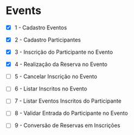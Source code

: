 # Events

- [x] 1 - Cadastro Eventos
- [x] 2 - Cadastro Participantes
- [x] 3 - Inscrição do Participante no Evento
- [x] 4 - Realização da Reserva no Evento
- [ ] 5 - Cancelar Inscrição no Evento
- [ ] 6 - Listar Inscritos no Evento
- [ ] 7 - Listar Eventos Inscritos do Participante
- [ ] 8 - Validar Entrada do Participante no Evento 
- [ ] 9 - Conversão de Reservas em Inscrições

